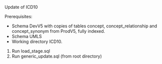 Update of ICD10

Prerequisites:
- Schema DevV5 with copies of tables concept, concept_relationship and concept_synonym from ProdV5, fully indexed. 
- Schema UMLS
- Working directory ICD10.

1. Run load_stage.sql
2. Run generic_update.sql (from root directory)

 